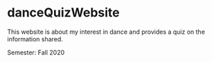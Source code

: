 # danceQuizWebsite
This website is about my interest in dance and provides a quiz on the information shared. 

Semester: Fall 2020
